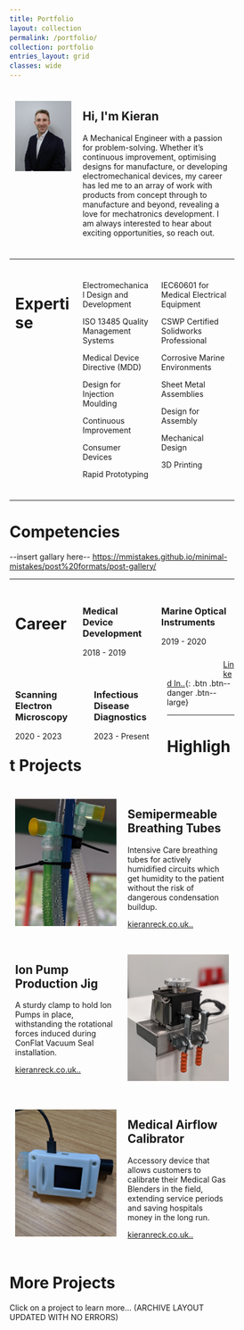 ```yaml
---
title: Portfolio
layout: collection
permalink: /portfolio/
collection: portfolio
entries_layout: grid
classes: wide
---
```



<html>
<head>
<meta name="viewport" content="width=device-width, initial-scale=1">
<style>
* {
  box-sizing: border-box;
}
/* Create your layouts. Here, I start by defining an uneven 2column style (-intro)
/* followed by defining an even 2column style (-dual-even) which is used across multiple secions*/
/* ....*/
/* Create two unequal columns that floats next to each other */
  .column-intro {
    float: left;
    padding: 10px;
    height: max-content; /* Should be removed. Only for demonstration */
  }
  .left-intro {
    width: 30%;
  }
  .right-intro {
    width: 70%;
  }
  /* Clear floats after the columns */
  .row:after {
    content: "";
    display: table;
    clear: both;
  }
  /* Responsive layout - makes the three columns stack on top of each other instead of next to each other */
  @media screen and (max-width: 600px) {
    .column-intro {
      width: 100%;
      height: max-content;
    }
  }
/* Now Create a three column layout */
  .column-triple {
    float: left;
    padding: 10px;
  }
  .left-triple {
    width: 30%;
  }
  .right-triple, .middle-triple {
    width: 35%;
  }
  /* Clear floats after the columns */
  .row:after {
    content: "";
    display: table;
    clear: both;
  }
  /* Responsive layout - makes the columns stack on top of each other instead of next to each other */
  @media screen and (max-width: 600px) {
    .column-triple {
      width: 100%;
      height: max-content;
    }
  }
/* Create highlight projects layout */
  .column-highlight {
    float: left;
    padding: 10px;
    height: max-content; /* Should be removed. Only for demonstration */
  }
  .left-highlight {
    width: 50%;
  }
  .right-highlight {
    width: 50%;
  }
  /* Clear floats after the columns */
  .row:after {
    content: "";
    display: table;
    clear: both;
  }
  /* Chose to remove the responsive layout because otherwise it stacks weirdly due to the pictures alternating sides 
    Responsive layout - makes the three columns stack on top of each other instead of next to each other 
  @media screen and (max-width: 600px) {
    .column-highlight {
      width: 100%;
      height: max-content;
    }
  } */
/* add some HTML button classes */
  /*@import "https://github.com/KieranReck/KieranReck.github.io/blob/f465a8e0b015112d3d9264e8ec32edd6d4859ef8/_sass/minimal-mistakes/_buttons.scss";*/ 

</style>
</head>

<body>
<div class="row">
  <div class="column-intro left-intro">
    <p><img src="/assets/images/Bio(4x5vertical).png" style="max-width:300px;width:100%"></p>
    <p></p>
  </div>
  <div class="column-intro right-intro">
    <h2>Hi, I'm Kieran</h2>
    <p></p>
    <p>A Mechanical Engineer with a passion for problem-solving. Whether it’s continuous improvement, optimising designs for manufacture, or developing electromechanical devices, my career has led me to an array of work with products from concept through to manufacture and beyond, revealing a love for mechatronics development. I am always interested to hear about exciting opportunities, so reach out.</p>
  </div>
</div>
</body>
</html>

***

<body>
<div class="row">
  <div class="column-triple left-triple">
    <h1>Expertise</h1>
  </div>
  <div class="column-triple middle-triple">
    <p>Electromechanical Design and Development</p>
    <p>ISO 13485 Quality Management Systems</p>
    <p>Medical Device Directive (MDD)</p>
    <p>Design for Injection Moulding</p>
    <p>Continuous Improvement</p>
    <p>Consumer Devices</p>
    <p>Rapid Prototyping</p>
  </div>
  <div class="column-triple right-triple">
    <p>IEC60601 for Medical Electrical Equipment</p>
    <p>CSWP Certified Solidworks Professional</p>
    <p>Corrosive Marine Environments</p>
    <p>Sheet Metal Assemblies</p>
    <p>Design for Assembly</p>
    <p>Mechanical Design</p>
    <p>3D Printing</p>
  </div>
</div>
</body>

***
# Competencies

--insert gallary here--
https://mmistakes.github.io/minimal-mistakes/post%20formats/post-gallery/

***

<body>
  <div class="column-triple left-triple">
    <h1>Career</h1>
  </div>
  <div class="column-triple middle-triple">
  	<div class="row">
   	  <h3>Medical Device Development</h3>
   	  <p>2018 - 2019</p>
    </div>
  </div>
    <div class="column-triple right-triple">
      <div class="row">	
      <h3>Marine Optical Instruments</h3>
      <p>2019 - 2020</p>
    </div>
  </div>
  <div class="column-triple left-triple">
  </div>
  <div class="column-triple middle-triple">
    <div class="row">
      <h3>Scanning Electron Microscopy</h3>
      <p>2020 - 2023</p>
    </div>
  </div>	
    <div class="column-triple right-triple">
      <div class="row">
      <h3>Infectious Disease Diagnostics</h3>
      <p>2023 - Present</p>
    </div>
  </div>
</body>

[Linked In..](https://www.linkedin.com/in/kieran-reck-780842229){: .btn .btn--danger .btn--large}

***

<h1>Highlight Projects</h1>
<body>
<div class="row">
  <div class="column-highlight left-highlight">
    <p><img src="/assets/images/SemipermeableTubes_highlight.jpg" style="max-width:500px;width:100%"></p>
    <p></p>
  </div>
  <div class="column-highlight right-highlight">
    <h2>Semipermeable Breathing Tubes</h2>
    <p></p>
    <p>Intensive Care breathing tubes for actively humidified circuits which get humidity to the patient without the risk of dangerous condensation buildup.</p>
    <a target="_blank" class="btn btn--danger btn--x-large" href="https://www.kieranreck.co.uk">kieranreck.co.uk..</a>
  </div>
</div>
</body>


<body>
<div class="row">
  <div class="column-highlight left-highlight">
    <h2>Ion Pump Production Jig</h2>
    <p></p>
    <p>A sturdy clamp to hold Ion Pumps in place, withstanding the rotational forces induced during ConFlat Vacuum Seal installation.</p>
    <a target="_blank" class="btn btn--danger btn--x-large" href="https://www.kieranreck.co.uk">kieranreck.co.uk..</a>
  </div>
  <div class="column-highlight right-highlight">
    <p><img src="/assets/images/IonPumpClampingJig_highlight.jpg" style="max-width:500px;width:100%"></p>
  </div>
</div>
</body>

<body>
<div class="row">
  <div class="column-highlight left-highlight">
    <p><img src="/assets/images/MedicalAirflowConcept_highlight.jpg" style="max-width:500px;width:100%"></p>
    <p></p>
  </div>
  <div class="column-highlight right-highlight">
    <h2>Medical Airflow Calibrator</h2>
    <p></p>
    <p>Accessory device that allows customers to calibrate their Medical Gas Blenders in the field, extending service periods and saving hospitals money in the long run.</p>
    <a target="_blank" class="btn btn--danger btn--x-large" href="https://www.kieranreck.co.uk">kieranreck.co.uk..</a>
  </div>
</div>
</body>

# More Projects 
Click on a project to learn more... 
(ARCHIVE LAYOUT UPDATED WITH NO ERRORS)

